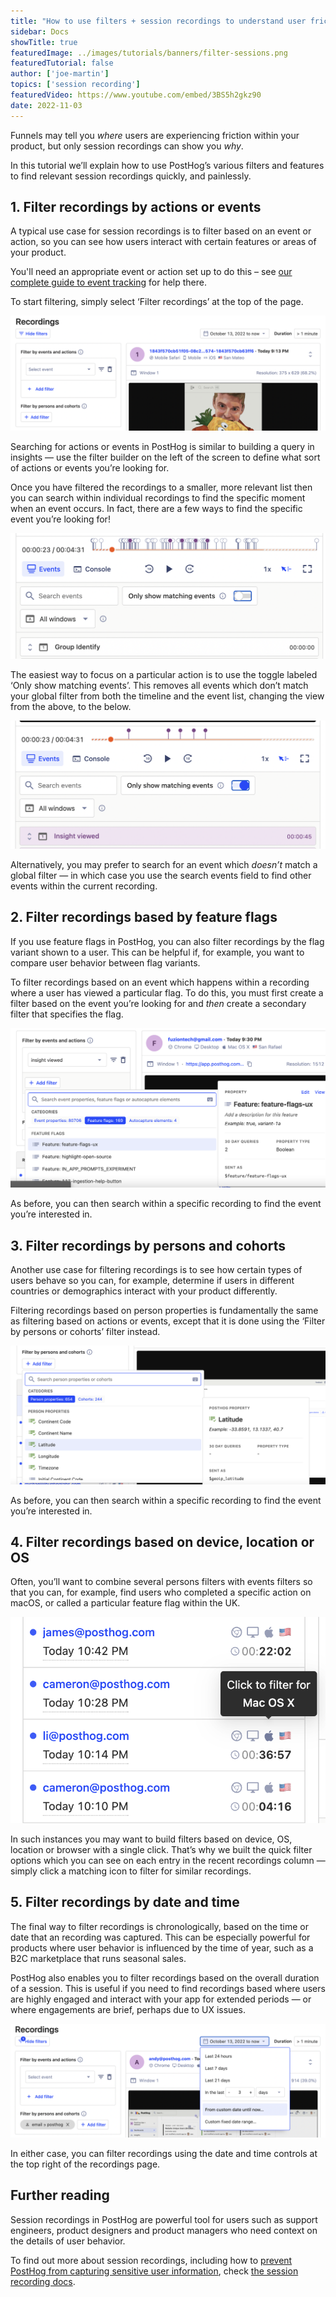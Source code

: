 ```yaml
---
title: "How to use filters + session recordings to understand user friction" 
sidebar: Docs
showTitle: true
featuredImage: ../images/tutorials/banners/filter-sessions.png
featuredTutorial: false
author: ['joe-martin']
topics: ['session recording']
featuredVideo: https://www.youtube.com/embed/3BS5h2gkz90
date: 2022-11-03
---
```


Funnels may tell you _where_ users are experiencing friction within your product, but only session recordings can show you _why_.

In this tutorial we’ll explain how to use PostHog’s various filters and features to find relevant session recordings quickly, and painlessly. 

## 1. Filter recordings by actions or events

A typical use case for session recordings is to filter based on an event or action, so you can see how users interact with certain features or areas of your product. 

You'll need an appropriate event or action set up to do this – see [our complete guide to event tracking](/tutorials/event-tracking-guide) for help there. 

To start filtering, simply select ‘Filter recordings’ at the top of the page. 

![search for recording events](../images/tutorials/session-recordings/filter-events-session-recording.png)

Searching for actions or events in PostHog is similar to building a query in insights — use the filter builder on the left of the screen to define what sort of actions or events you’re looking for. 

Once you have filtered the recordings to a smaller, more relevant list then you can search within individual recordings to find the specific moment when an event occurs. In fact, there are a few ways to find the specific event you’re looking for!

![global filter off](../images/tutorials/session-recordings/recording-filter-off.png)

The easiest way to focus on a particular action is to use the toggle labeled ‘Only show matching events’. This removes all events which don’t match your global filter from both the timeline and the event list, changing the view from the above, to the below. 

![global filter on](../images/tutorials/session-recordings/recording-filter-on.png)

Alternatively, you may prefer to search for an event which _doesn’t_ match a global filter — in which case you use the search events field to find other events within the current recording. 

## 2. Filter recordings based by feature flags

If you use feature flags in PostHog, you can also filter recordings by the flag variant shown to a user. This can be helpful if, for example, you want to compare user behavior between flag variants. 

To filter recordings based on an event which happens within a recording where a user has viewed a particular flag. To do this, you must first create a filter based on the event you’re looking for and _then_ create a secondary filter that specifies the flag. 

![feature flag recording filter](../images/tutorials/session-recordings/search-recording-flag.png)

As before, you can then search within a specific recording to find the event you’re interested in. 

## 3. Filter recordings by persons and cohorts

Another use case for filtering recordings is to see how certain types of users behave so you can, for example, determine if users in different countries or demographics interact with your product differently.

Filtering recordings based on person properties is fundamentally the same as filtering based on actions or events, except that it is done using the ‘Filter by persons or cohorts’ filter instead. 

![filter persons recordings](../images/tutorials/session-recordings/filter-persons-recordings.png)

As before, you can then search within a specific recording to find the event you’re interested in. 

## 4. Filter recordings based on device, location or OS

Often, you’ll want to combine several persons filters with events filters so that you can, for example, find users who completed a specific action on macOS, or called a particular feature flag within the UK. 

![quick filters](../images/tutorials/session-recordings/quick-filter-recordings.png)

In such instances you may want to build filters based on device, OS, location or browser with a single click. That’s why we built the quick filter options which you can see on each entry in the recent recordings column — simply click a matching icon to filter for similar recordings. 

## 5. Filter recordings by date and time

The final way to filter recordings is chronologically, based on the time or date that an recording was captured. This can be especially powerful for products where user behavior is influenced by the time of year, such as a B2C marketplace that runs seasonal sales.

PostHog also enables you to filter recordings based on the overall duration of a session. This is useful if you need to find recordings based where users are highly engaged and interact with your app for extended periods — or where engagements are brief, perhaps due to UX issues. 

![filter recording by time](../images/tutorials/session-recordings/filter-recordings-time.png)

In either case, you can filter recordings using the date and time controls at the top right of the recordings page. 

## Further reading

Session recordings in PostHog are powerful tool for users such as support engineers, product designers and product managers who need context on the details of user behavior. 

To find out more about session recordings, including how to [prevent PostHog from capturing sensitive user information](/manual/recordings#ignoring-sensitive-elements), check [the session recording docs](/manual/recordings). 
